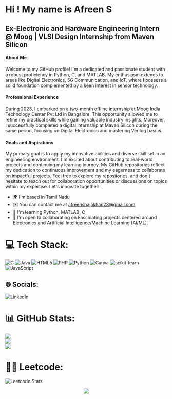 Hi ! My name is Afreen S
================================================================================================================================

Ex-Electronic and Hardware Engineering Intern @ Moog | VLSI Design Internship from Maven Silicon
----------------------------------------------------------------------

#### About Me 
Welcome to my GitHub profile! I'm a dedicated and passionate student with a robust proficiency in Python, C, and MATLAB. My enthusiasm extends to areas like Digital Electronics, 5G Communication, and IoT, where I possess a solid foundation complemented by a keen interest in sensor technology. 

#### Professional Experience 
During 2023, I embarked on a two-month offline internship at Moog India Technology Center Pvt Ltd in Bangalore. This opportunity allowed me to refine my practical skills while gaining valuable industry insights. Moreover, I successfully completed a digital internship at Maven Silicon during the same period, focusing on Digital Electronics and mastering Verilog basics. 

#### Goals and Aspirations 
My primary goal is to apply my innovative abilities and diverse skill set in an engineering environment. I'm excited about contributing to real-world projects and continuing my learning journey. My GitHub repositories reflect my dedication to continuous improvement and my eagerness to collaborate on impactful projects. Feel free to explore my repositories, and don't hesitate to reach out for collaboration opportunities or discussions on topics within my expertise. Let's innovate together!

* 🌍  I'm based in Tamil Nadu
* ✉️  You can contact me at [afreenshajakhan23@gmail.com](mailto:afreenshajakhan23@gmail.com)
* 🧠  I'm learning Python, MATLAB, C
* 🤝  I'm open to collaborating on Fascinating projects centered around Electronics and Artificial Intelligence/Machine Learning (AI/ML).

# 💻 Tech Stack:
![C](https://img.shields.io/badge/c-%2300599C.svg?style=flat-square&logo=c&logoColor=white) ![Java](https://img.shields.io/badge/java-%23ED8B00.svg?style=flat-square&logo=openjdk&logoColor=white) ![HTML5](https://img.shields.io/badge/html5-%23E34F26.svg?style=flat-square&logo=html5&logoColor=white) ![PHP](https://img.shields.io/badge/php-%23777BB4.svg?style=flat-square&logo=php&logoColor=white) ![Python](https://img.shields.io/badge/python-3670A0?style=flat-square&logo=python&logoColor=ffdd54) ![Canva](https://img.shields.io/badge/Canva-%2300C4CC.svg?style=flat-square&logo=Canva&logoColor=white) ![scikit-learn](https://img.shields.io/badge/scikit--learn-%23F7931E.svg?style=flat-square&logo=scikit-learn&logoColor=white) ![JavaScript](https://img.shields.io/badge/javascript-%23323330.svg?style=flat-square&logo=javascript&logoColor=%23F7DF1E)

## 🌐 Socials:
[![LinkedIn](https://img.shields.io/badge/LinkedIn-%230077B5.svg?logo=linkedin&logoColor=white)](https://www.linkedin.com/in/afreen-s-6b3882227/)

# 📊 GitHub Stats:
![](https://github-readme-stats.vercel.app/api?username=Afreen2302&theme=dark&hide_border=false&include_all_commits=false&count_private=false)<br/>
![](https://github-readme-streak-stats.herokuapp.com/?user=Afreen2302&theme=dark&hide_border=false)<br/>
![](https://github-readme-stats.vercel.app/api/top-langs/?username=Afreen2302&theme=dark&hide_border=false&include_all_commits=false&count_private=false&layout=compact)

# 👩‍💻 Leetcode:
![Leetcode Stats](https://leetcard.afreen_2302.cool/lapor?ext=heatmap)

<div align="center">
  <img src="https://visitor-badge.laobi.icu/badge?page_id=Afreen2302.Afreen2302&left_text=Profile%20Views:"  />
</div>

###
